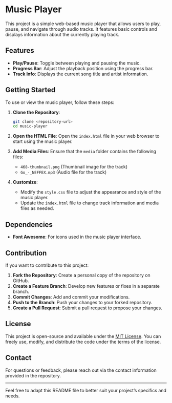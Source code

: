 # Music Player

This project is a simple web-based music player that allows users to play, pause, and navigate through audio tracks. It features basic controls and displays information about the currently playing track.

## Features

- **Play/Pause**: Toggle between playing and pausing the music.
- **Progress Bar**: Adjust the playback position using the progress bar.
- **Track Info**: Displays the current song title and artist information.

## Getting Started

To use or view the music player, follow these steps:

1. **Clone the Repository**:

   ```bash
   git clone <repository-url>
   cd music-player
   ```

2. **Open the HTML File**:
   Open the `index.html` file in your web browser to start using the music player.

3. **Add Media Files**:
   Ensure that the `media` folder contains the following files:

   - `468-thumbnail.png` (Thumbnail image for the track)
   - `Go_-_NEFFEX.mp3` (Audio file for the track)

4. **Customize**:
   - Modify the `style.css` file to adjust the appearance and style of the music player.
   - Update the `index.html` file to change track information and media files as needed.

## Dependencies

- **Font Awesome**: For icons used in the music player interface.

## Contribution

If you want to contribute to this project:

1. **Fork the Repository**: Create a personal copy of the repository on GitHub.
2. **Create a Feature Branch**: Develop new features or fixes in a separate branch.
3. **Commit Changes**: Add and commit your modifications.
4. **Push to the Branch**: Push your changes to your forked repository.
5. **Create a Pull Request**: Submit a pull request to propose your changes.

## License

This project is open-source and available under the [MIT License](LICENSE). You can freely use, modify, and distribute the code under the terms of the license.

## Contact

For questions or feedback, please reach out via the contact information provided in the repository.

---

Feel free to adapt this README file to better suit your project’s specifics and needs.
